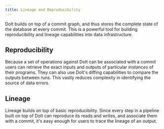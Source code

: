 ```yaml
---
title: Lineage and Reproducibility
---
```


Dolt builds on top of a commit graph, and thus stores the complete state of the database at every commit. This is a powerful tool for building reproducibility and lineage capabilities into data infrastructure.

## Reproducibility
Because a set of operations against Dolt can be associated with a commit  users can retrieve the exact inputs and outputs of particular _instances_ of their programs. They can also use Dolt's diffing capabilities to compare the outputs between runs. This vastly reduces complexity in identifying the source of data errors.

## Lineage
Lineage builds on top of basic reproducibility. Since every step in a pipeline built on top of Dolt can reproduce its reads and writes, and associate them with a commit, it's easy enough for users to trace the lineage of an output.
